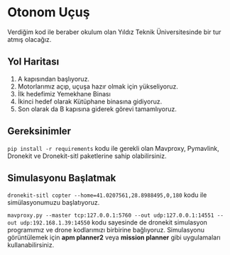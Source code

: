 # Otonom Uçuş
Verdiğim kod ile beraber okulum olan Yıldız Teknik Üniversitesinde bir tur atmış olacağız.

## Yol Haritası
1. A kapısından başlıyoruz.
2. Motorlarımız açıp, uçuşa hazır olmak için yükseliyoruz.
3. İlk hedefimiz Yemekhane Binası
4. İkinci hedef olarak Kütüphane binasına gidiyoruz.
5. Son olarak da B kapısına giderek görevi tamamlıyoruz.

## Gereksinimler
`pip install -r requirements` kodu ile gerekli olan Mavproxy, Pymavlink, Dronekit ve Dronekit-sitl paketlerine sahip olabilirsiniz.

## Simulasyonu Başlatmak
`dronekit-sitl copter --home=41.0207561,28.8988495,0,180` kodu ile simülasyonumuzu başlatıyoruz.
<br/> 

`mavproxy.py --master tcp:127.0.0.1:5760 --out udp:127.0.0.1:14551 --out udp:192.168.1.39:14550` kodu sayesinde de dronekit simulasyon programımız ve drone kodlarımızı birbirine bağlıyoruz. Simulasyonu görüntülemek için **apm planner2** veya **mission planner** gibi uygulamaları kullanabilirsiniz.
